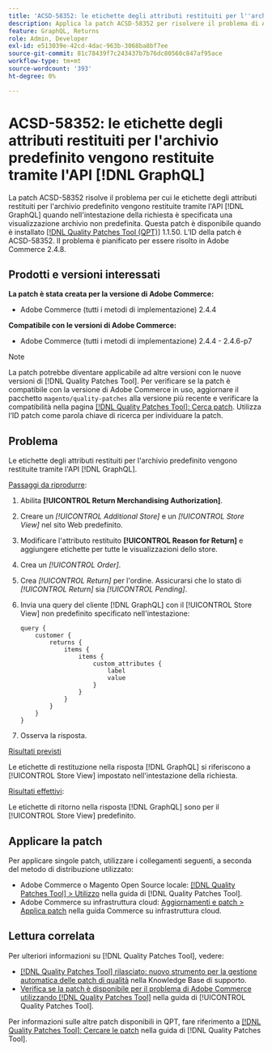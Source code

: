 ```yaml
---
title: 'ACSD-58352: le etichette degli attributi restituiti per l''archivio predefinito vengono restituite tramite [!DNL GraphQL] API'
description: Applica la patch ACSD-58352 per risolvere il problema di Adobe Commerce per cui le etichette degli attributi restituiti per l'archivio predefinito vengono restituite tramite API [!DNL GraphQL] quando nell'intestazione della richiesta è specificata una visualizzazione archivio non predefinita.
feature: GraphQL, Returns
role: Admin, Developer
exl-id: e513039e-42cd-4dac-963b-3068ba8bf7ee
source-git-commit: 81c78439f7c243437b7b76dc80560c847af95ace
workflow-type: tm+mt
source-wordcount: '393'
ht-degree: 0%

---
```


# ACSD-58352: le etichette degli attributi restituiti per l&#39;archivio predefinito vengono restituite tramite l&#39;API [!DNL GraphQL]

La patch ACSD-58352 risolve il problema per cui le etichette degli attributi restituiti per l&#39;archivio predefinito vengono restituite tramite l&#39;API [!DNL GraphQL] quando nell&#39;intestazione della richiesta è specificata una visualizzazione archivio non predefinita. Questa patch è disponibile quando è installato [[!DNL Quality Patches Tool (QPT)]](https://experienceleague.adobe.com/en/docs/commerce-knowledge-base/kb/announcements/commerce-announcements/magento-quality-patches-released-new-tool-to-self-serve-quality-patches) 1.1.50. L’ID della patch è ACSD-58352. Il problema è pianificato per essere risolto in Adobe Commerce 2.4.8.

## Prodotti e versioni interessati

**La patch è stata creata per la versione di Adobe Commerce:**

* Adobe Commerce (tutti i metodi di implementazione) 2.4.4

**Compatibile con le versioni di Adobe Commerce:**

* Adobe Commerce (tutti i metodi di implementazione) 2.4.4 - 2.4.6-p7

>[!NOTE]
>
>La patch potrebbe diventare applicabile ad altre versioni con le nuove versioni di [!DNL Quality Patches Tool]. Per verificare se la patch è compatibile con la versione di Adobe Commerce in uso, aggiornare il pacchetto `magento/quality-patches` alla versione più recente e verificare la compatibilità nella pagina [[!DNL Quality Patches Tool]: Cerca patch](https://experienceleague.adobe.com/tools/commerce-quality-patches/index.html). Utilizza l’ID patch come parola chiave di ricerca per individuare la patch.

## Problema

Le etichette degli attributi restituiti per l&#39;archivio predefinito vengono restituite tramite l&#39;API [!DNL GraphQL].

<u>Passaggi da riprodurre</u>:

1. Abilita **[!UICONTROL Return Merchandising Authorization]**.
1. Creare un *[!UICONTROL Additional Store]* e un *[!UICONTROL Store View]* nel sito Web predefinito.
1. Modificare l&#39;attributo restituito **[!UICONTROL Reason for Return]** e aggiungere etichette per tutte le visualizzazioni dello store.
1. Crea un *[!UICONTROL Order]*.
1. Crea *[!UICONTROL Return]* per l&#39;ordine. Assicurarsi che lo stato di *[!UICONTROL Return]* sia *[!UICONTROL Pending]*.
1. Invia una query del cliente [!DNL GraphQL] con il [!UICONTROL Store View] non predefinito specificato nell&#39;intestazione:

   ```
   query {
       customer {
           returns {
               items {
                   items {
                       custom_attributes {
                           label
                           value
                       }
                   }
               }
           }
       }
   }
   ```

1. Osserva la risposta.

<u>Risultati previsti</u>

Le etichette di restituzione nella risposta [!DNL GraphQL] si riferiscono a [!UICONTROL Store View] impostato nell&#39;intestazione della richiesta.

<u>Risultati effettivi</u>:

Le etichette di ritorno nella risposta [!DNL GraphQL] sono per il [!UICONTROL Store View] predefinito.

## Applicare la patch

Per applicare singole patch, utilizzare i collegamenti seguenti, a seconda del metodo di distribuzione utilizzato:

* Adobe Commerce o Magento Open Source locale: [[!DNL Quality Patches Tool] > Utilizzo](/help/tools/quality-patches-tool/usage.md) nella guida di [!DNL Quality Patches Tool].
* Adobe Commerce su infrastruttura cloud: [Aggiornamenti e patch > Applica patch](https://experienceleague.adobe.com/docs/commerce-cloud-service/user-guide/develop/upgrade/apply-patches.html) nella guida Commerce su infrastruttura cloud.

## Lettura correlata

Per ulteriori informazioni su [!DNL Quality Patches Tool], vedere:

* [[!DNL Quality Patches Tool] rilasciato: nuovo strumento per la gestione automatica delle patch di qualità](https://experienceleague.adobe.com/en/docs/commerce-knowledge-base/kb/announcements/commerce-announcements/magento-quality-patches-released-new-tool-to-self-serve-quality-patches) nella Knowledge Base di supporto.
* [Verifica se la patch è disponibile per il problema di Adobe Commerce utilizzando  [!DNL Quality Patches Tool]](/help/tools/quality-patches-tool/patches-available-in-qpt/check-patch-for-magento-issue-with-magento-quality-patches.md) nella guida di [!UICONTROL Quality Patches Tool].


Per informazioni sulle altre patch disponibili in QPT, fare riferimento a [[!DNL Quality Patches Tool]: Cercare le patch](https://experienceleague.adobe.com/tools/commerce-quality-patches/index.html) nella guida di [!DNL Quality Patches Tool].
